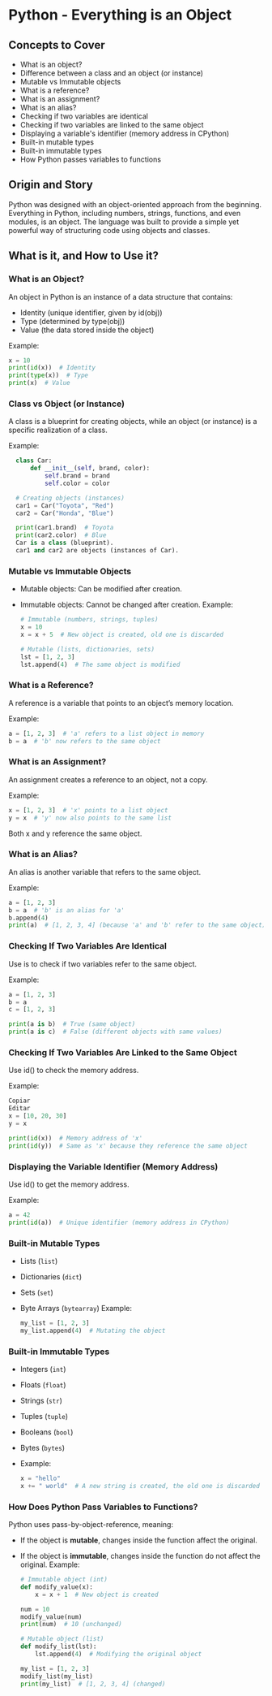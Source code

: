 # Python - Everything is an Object

## Concepts to Cover
- What is an object?
- Difference between a class and an object (or instance)
- Mutable vs Immutable objects
- What is a reference?
- What is an assignment?
- What is an alias?
- Checking if two variables are identical
- Checking if two variables are linked to the same object
- Displaying a variable's identifier (memory address in CPython)
- Built-in mutable types
- Built-in immutable types
- How Python passes variables to functions

## Origin and Story

Python was designed with an object-oriented approach from the beginning. Everything in Python, including numbers, strings, functions, and even modules, is an object. The language was built to provide a simple yet powerful way of structuring code using objects and classes.

## What is it, and How to Use it?
### What is an Object?
An object in Python is an instance of a data structure that contains:

  - Identity (unique identifier, given by id(obj))
  - Type (determined by type(obj))
  - Value (the data stored inside the object)

  Example:

  ```python
  x = 10
  print(id(x))  # Identity
  print(type(x))  # Type
  print(x)  # Value
  ```

### Class vs Object (or Instance)
A class is a blueprint for creating objects, while an object (or instance) is a specific realization of a class.

  Example:

```python
  class Car:
      def __init__(self, brand, color):
          self.brand = brand
          self.color = color

  # Creating objects (instances)
  car1 = Car("Toyota", "Red")
  car2 = Car("Honda", "Blue")

  print(car1.brand)  # Toyota
  print(car2.color)  # Blue
  Car is a class (blueprint).
  car1 and car2 are objects (instances of Car).
  ```

### Mutable vs Immutable Objects
- Mutable objects: Can be modified after creation.
- Immutable objects: Cannot be changed after creation.
  Example:

  ```python
  # Immutable (numbers, strings, tuples)
  x = 10
  x = x + 5  # New object is created, old one is discarded

  # Mutable (lists, dictionaries, sets)
  lst = [1, 2, 3]
  lst.append(4)  # The same object is modified
  ```

### What is a Reference?
A reference is a variable that points to an object’s memory location.

  Example:

  ```python
  a = [1, 2, 3]  # 'a' refers to a list object in memory
  b = a  # 'b' now refers to the same object
  ```

### What is an Assignment?
An assignment creates a reference to an object, not a copy.

  Example:

  ```python
  x = [1, 2, 3]  # 'x' points to a list object
  y = x  # 'y' now also points to the same list
  ```
Both x and y reference the same object.

### What is an Alias?
An alias is another variable that refers to the same object.

  Example:

  ```python
  a = [1, 2, 3]
  b = a  # 'b' is an alias for 'a'
  b.append(4)
  print(a)  # [1, 2, 3, 4] (because 'a' and 'b' refer to the same object)
  ```

### Checking If Two Variables Are Identical
Use is to check if two variables refer to the same object.

  Example:

  ```python
  a = [1, 2, 3]
  b = a
  c = [1, 2, 3]

  print(a is b)  # True (same object)
  print(a is c)  # False (different objects with same values)
  ```

### Checking If Two Variables Are Linked to the Same Object
Use id() to check the memory address.

  Example:

  ```python
  Copiar
  Editar
  x = [10, 20, 30]
  y = x

  print(id(x))  # Memory address of 'x'
  print(id(y))  # Same as 'x' because they reference the same object
  ```

### Displaying the Variable Identifier (Memory Address)
Use id() to get the memory address.

  Example:

  ```python
  a = 42
  print(id(a))  # Unique identifier (memory address in CPython)
  ```

### Built-in Mutable Types
- Lists (`list`)
- Dictionaries (`dict`)
- Sets (`set`)
- Byte Arrays (`bytearray`)
  Example:

  ```python
  my_list = [1, 2, 3]
  my_list.append(4)  # Mutating the object
  ```
### Built-in Immutable Types
- Integers (`int`)
- Floats (`float`)
- Strings (`str`)
- Tuples (`tuple`)
- Booleans (`bool`)
- Bytes (`bytes`)
- Example:

  ```python
  x = "hello"
  x += " world"  # A new string is created, the old one is discarded
  ```

### How Does Python Pass Variables to Functions?
Python uses pass-by-object-reference, meaning:

- If the object is **mutable**, changes inside the function affect the original.
- If the object is **immutable**, changes inside the function do not affect the original.
  Example:

  ```python
  # Immutable object (int)
  def modify_value(x):
      x = x + 1  # New object is created

  num = 10
  modify_value(num)
  print(num)  # 10 (unchanged)

  # Mutable object (list)
  def modify_list(lst):
      lst.append(4)  # Modifying the original object

  my_list = [1, 2, 3]
  modify_list(my_list)
  print(my_list)  # [1, 2, 3, 4] (changed)
  ```
